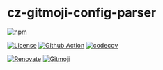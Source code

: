 # cz-gitmoji-config-parser

[![npm](https://img.shields.io/npm/v/cz-gitmoji-config-parser?logo=npm&style=for-the-badge)](https://www.npmjs.com/package/cz-gitmoji-config-parser)

[![License](https://img.shields.io/npm/l/cz-gitmoji-config-parser)](https://github.com/SnO2WMaN/cz-gitmoji-config-parser/blob/master/LICENSE)
[![Github Action](https://github.com/SnO2WMaN/cz-gitmoji-config-parser/workflows/Node%20CI/badge.svg)](https://github.com/SnO2WMaN/cz-gitmoji-config-parser/actions)
[![codecov](https://codecov.io/gh/SnO2WMaN/cz-gitmoji-config-parser/branch/master/graph/badge.svg)](https://codecov.io/gh/SnO2WMaN/cz-gitmoji-config-parser)

[![Renovate](https://img.shields.io/badge/renovate-enabled-25c4c3.svg)](https://renovatebot.com/)
[![Gitmoji](https://img.shields.io/badge/gitmoji-%20😜%20😍-FFDD67.svg)](https://gitmoji.carloscuesta.me)
